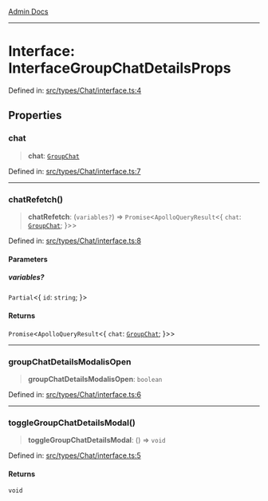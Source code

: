 [Admin Docs](/)

---

# Interface: InterfaceGroupChatDetailsProps

Defined in: [src/types/Chat/interface.ts:4](https://github.com/PalisadoesFoundation/talawa-admin/blob/main/src/types/Chat/interface.ts#L4)

## Properties

### chat

> **chat**: [`GroupChat`](../../type/type-aliases/GroupChat.md)

Defined in: [src/types/Chat/interface.ts:7](https://github.com/PalisadoesFoundation/talawa-admin/blob/main/src/types/Chat/interface.ts#L7)

---

### chatRefetch()

> **chatRefetch**: (`variables?`) => `Promise`\<`ApolloQueryResult`\<\{ `chat`: [`GroupChat`](../../type/type-aliases/GroupChat.md); \}\>\>

Defined in: [src/types/Chat/interface.ts:8](https://github.com/PalisadoesFoundation/talawa-admin/blob/main/src/types/Chat/interface.ts#L8)

#### Parameters

##### variables?

`Partial`\<\{ `id`: `string`; \}\>

#### Returns

`Promise`\<`ApolloQueryResult`\<\{ `chat`: [`GroupChat`](../../type/type-aliases/GroupChat.md); \}\>\>

---

### groupChatDetailsModalisOpen

> **groupChatDetailsModalisOpen**: `boolean`

Defined in: [src/types/Chat/interface.ts:6](https://github.com/PalisadoesFoundation/talawa-admin/blob/main/src/types/Chat/interface.ts#L6)

---

### toggleGroupChatDetailsModal()

> **toggleGroupChatDetailsModal**: () => `void`

Defined in: [src/types/Chat/interface.ts:5](https://github.com/PalisadoesFoundation/talawa-admin/blob/main/src/types/Chat/interface.ts#L5)

#### Returns

`void`
